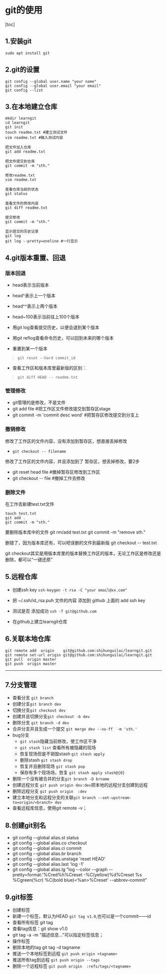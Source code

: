 # git的使用
[toc]
## 1.安装git
`sudo apt install git`

## 2.git的设置
```
git config --global user.name "your name"
git config --global user.email "your email"
git config --list
```

## 3.在本地建立仓库
```
mkdir learngit
cd learngit
git init
touch readme.txt #建立测试文件
vim readme.txt #输入测试内容

把文件加入仓库
git add readme.txt

把文件提交到仓库
git commit -m "sth."

修改readme.txt
vim readme.txt

查看仓库当前的状态
git status

查看文件的修改内容
git diff readme.txt

提交修改
git commit -m "sth."

显示提交的历史记录
git log
git log --pretty=oneline #一行显示

```

## 4.git版本重置、回退

### 版本回退

- head表示当前版本
- head^表示上一个版本
- head^^表示上两个版本
- head~100表示当前往上100个版本

- 用git log查看提交历史，以便会退到某个版本

- 用git reflog查看命令历史，可以回到未来的哪个版本

- 重置到某一个版本

> `git reset --hard commit_id`

- 查看工作区和版本库里最新版的区别：

> `git diff HEAD -- readme.txt`


### 管理修改
- git管理的是修改，不是文件
- git add file  #把工作区文件修改提交到暂存区stage
- git commit -m 'commit desc word' #把暂存区修改提交到分支上




### 撤销修改
修改了工作区的文件内容，没有添加到暂存区，想直接丢掉修改
- `git checkout -- filename`

修改了工作区的文件内容，并且添加到了 暂存区，想丢掉修改，要2步
- git reset head file  #撤掉暂存区修改到工作区
- git checkout -- file #撤掉工作去修改


### 删除文件
在工作去新建test.txt文件
```
touch test.txt
git add .
git commit -m "sth."
```
要删除版本库中的文件
git rm/add test.txt
git commit -m "remove sth."

删错了，因为版本库还有，可以吧误删的文件到最新版
git checkout -- test.txt

git checkout其实是用版本库里的版本替换工作区的版本，无论工作区是修改还是删除，都可以“一键还原”

## 5.远程仓库

- 创建ssh key	`ssh-keygen -t rsa -C "your email@xx.com"`
- 把 ~/.ssh/id_rsa.puh 文件的内容 添加到 github 上面的 add ssh key
- 测试是否 添加成功	`ssh -T git@github.com`

- 在github上建立learngit仓库

## 6.关联本地仓库
```
git remote add  origin    git@github.com:shihunguilai/learngit.git
git remote set-url origin git@github.com:shihunguilai/learngit.git
git pull  origin master
git push  origin master

```
---
## 7.分支管理
- 查看分支 `git branch`
- 创建分支`git branch dev`
- 切换分支`git checkout dev`
- 创建并且切换分支`git checkout -b dev`
- 删除分支 `git branch -d dev`
- 合并分支并且生成一个提交 `git merge dev --no-ff  -m 'sth.'`
- bug分支
  - `git stash`隐藏当前修改，使工作区干净
  - `git stash list` 查看所有被隐藏的现场
  - 恢复现场但是不销毁stash `git stash apply`
  - 删除stash `git stash drop`
  - 恢复并且删除现场 `git stash pop`
  - 保存有多个现场场，恢复 `git stash apply stash@{0}`
- 删除一个没有被合并的分支`git branch -D brname`
- 创建远程分支 `git push origin dev:dev`把本地的远程分支创建到远程
- 删除远程分支 `git push origin  :dev`
- 建立本地分支和远程分支的关联`git branch --set-upstream-to=origin/<branch> dev`
- 查看远程库信息，使用git remote -v；


## 8.创建git别名
- git config --global alias.st status
- git config --global alias.co checkout
- git config --global alias.ci commit
- git config --global alias.br branch
- git config --global alias.unstage 'reset HEAD'
- git config --global alias.last 'log -1'
- git config --global alias.lg "log --color --graph --pretty=format:'%Cred%h%Creset -%C(yellow)%d%Creset %s %Cgreen(%cr) %C(bold blue)<%an>%Creset' --abbrev-commit"



## 9.git标签
- 创建标签
 - 新建一个标签，默认为HEAD  `git tag v1.0`,也可以是一个commit——id　
 - 查看所有标签 git tag
 - 查看tag信息：git show v1.0
 - git tag -a <tagname> -m "描述信息..."可以指定标签信息；
- 操作标签
 - 删除本地的tag git tag -d tagname
 - 推送一个本地标签到远程 `git push origin <tagname>`
 - 推送所有tag到远程 `git push origin --tags`
 - 删除一个远程标签  `git push origin  :refs/tags/<tagname>`
